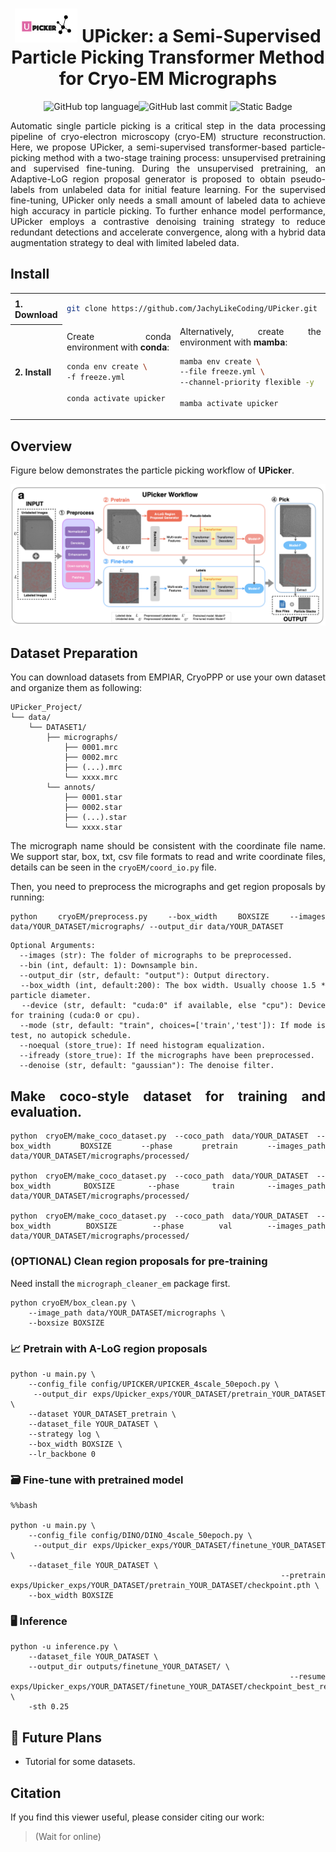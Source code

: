 <div align="center">

  <h1><img src="resources/icon.png" width="100"> UPicker: a Semi-Supervised Particle Picking
Transformer Method for Cryo-EM Micrographs</h1>

![GitHub top language](https://img.shields.io/github/languages/top/JachyLikeCoding/UPicker)![GitHub last commit](https://img.shields.io/github/last-commit/JachyLikeCoding/UPicker) ![Static Badge](https://img.shields.io/badge/Platform-Linux-green)


<div align="justify"> 
Automatic single particle picking is a critical step in the data processing pipeline of cryo-electron microscopy (cryo-EM)
structure reconstruction. Here, we propose UPicker, a semi-supervised transformer-based particle-picking method with a two-stage training process: unsupervised pretraining and supervised fine-tuning. During the
unsupervised pretraining, an Adaptive-LoG region proposal generator is proposed to obtain pseudo-labels from unlabeled
data for initial feature learning. For the supervised fine-tuning, UPicker only needs a small amount of labeled data
to achieve high accuracy in particle picking. To further enhance model performance, UPicker employs a contrastive
denoising training strategy to reduce redundant detections and accelerate convergence, along with a hybrid data
augmentation strategy to deal with limited labeled data.

## Install
<table>
<tr>
<th>
1. Download
</th>
<td colspan="2">


```bash
git clone https://github.com/JachyLikeCoding/UPicker.git
```
</td>
</tr>

<tr></tr>

<tr>
<th>
2. Install
</th>
<td>
Create conda environment with <b>conda</b>:

```bash
conda env create \
-f freeze.yml

conda activate upicker
```
</td>

<td>
Alternatively, create the environment with <b>mamba</b>:

```bash
mamba env create \
--file freeze.yml \
--channel-priority flexible -y

mamba activate upicker
```
</td>
</tr>
</table>


## Overview
Figure below demonstrates the particle picking workflow of **UPicker**.

![Alt text](<resources/pipeline.png>)

## Dataset Preparation
You can download datasets from EMPIAR, CryoPPP or use your own dataset and organize them as following: 
```
UPicker_Project/
└── data/
    └── DATASET1/
        ├── micrographs/
            ├── 0001.mrc
            ├── 0002.mrc
            ├── (...).mrc
        	└── xxxx.mrc
        └── annots/
        	├── 0001.star
            ├── 0002.star
            ├── (...).star
        	└── xxxx.star
```

The micrograph name should be consistent with the coordinate file name. We support star, box, txt, csv file formats to read and write coordinate files, details can be seen in the `cryoEM/coord_io.py` file.


Then, you need to preprocess the micrographs and get region proposals by running:


```
python cryoEM/preprocess.py --box_width BOXSIZE --images data/YOUR_DATASET/micrographs/ --output_dir data/YOUR_DATASET
```
```
Optional Arguments:
  --images (str): The folder of micrographs to be preprocessed.
  --bin (int, default: 1): Downsample bin.
  --output_dir (str, default: "output"): Output directory.
  --box_width (int, default:200): The box width. Usually choose 1.5 * particle diameter.
  --device (str, default: "cuda:0" if available, else "cpu"): Device for training (cuda:0 or cpu).
  --mode (str, default: "train", choices=['train','test']): If mode is test, no autopick schedule.
  --noequal (store_true): If need histogram equalization.
  --ifready (store_true): If the micrographs have been preprocessed.
  --denoise (str, default: "gaussian"): The denoise filter.
```



## Make coco-style dataset for training and evaluation.
```
python cryoEM/make_coco_dataset.py --coco_path data/YOUR_DATASET --box_width BOXSIZE --phase pretrain --images_path data/YOUR_DATASET/micrographs/processed/

python cryoEM/make_coco_dataset.py --coco_path data/YOUR_DATASET --box_width BOXSIZE --phase train --images_path data/YOUR_DATASET/micrographs/processed/

python cryoEM/make_coco_dataset.py --coco_path data/YOUR_DATASET --box_width BOXSIZE --phase val --images_path data/YOUR_DATASET/micrographs/processed/

```

### (OPTIONAL) Clean region proposals for pre-training 
Need install the `micrograph_cleaner_em` package first.

```
python cryoEM/box_clean.py \
    --image_path data/YOUR_DATASET/micrographs \
    --boxsize BOXSIZE
```

### 📈 Pretrain with A-LoG region proposals

```
python -u main.py \
    --config_file config/UPICKER/UPICKER_4scale_50epoch.py \
    --output_dir exps/Upicker_exps/YOUR_DATASET/pretrain_YOUR_DATASET \
    --dataset YOUR_DATASET_pretrain \
    --dataset_file YOUR_DATASET \
    --strategy log \
    --box_width BOXSIZE \
    --lr_backbone 0
```

### 🗃️ Fine-tune with pretrained model
```
%%bash

python -u main.py \
    --config_file config/DINO/DINO_4scale_50epoch.py \
    --output_dir exps/Upicker_exps/YOUR_DATASET/finetune_YOUR_DATASET \
    --dataset_file YOUR_DATASET \
    --pretrain exps/Upicker_exps/YOUR_DATASET/pretrain_YOUR_DATASET/checkpoint.pth \
    --box_width BOXSIZE
```

### 🖥️ Inference
```
python -u inference.py \
    --dataset_file YOUR_DATASET \
    --output_dir outputs/finetune_YOUR_DATASET/ \
    --resume exps/Upicker_exps/YOUR_DATASET/finetune_YOUR_DATASET/checkpoint_best_regular.pth \
    -sth 0.25
```



## 🔭 Future Plans

- Tutorial for some datasets.

## Citation

If you find this viewer useful, please consider citing our work:

> (Wait for online)